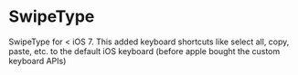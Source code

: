 SwipeType
=========

SwipeType for &lt; iOS 7. This added keyboard shortcuts like select all, copy, paste, etc. to the default iOS keyboard (before apple bought the custom keyboard APIs)
